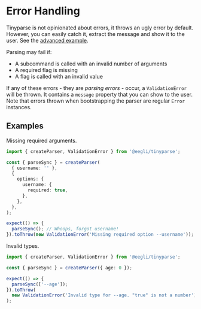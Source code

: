 # Error Handling

Tinyparse is not opinionated about errors, it throws an ugly error by default. However, you can easily catch it, extract the message and show it to the user. See the [advanced example](/advanced-example.md).

Parsing may fail if:

- A subcommand is called with an invalid number of arguments
- A required flag is missing
- A flag is called with an invalid value

If any of these errors - they are _parsing errors_ - occur, a `ValidationError` will be thrown. It contains a `message` property that you can show to the user. Note that errors thrown when bootstrapping the parser are regular `Error` instances.

## Examples

Missing required arguments.

<!-- doctest: rejects for missing args -->

```ts
import { createParser, ValidationError } from '@eegli/tinyparse';

const { parseSync } = createParser(
  { username: '' },
  {
    options: {
      username: {
        required: true,
      },
    },
  },
);

expect(() => {
  parseSync(); // Whoops, forgot username!
}).toThrow(new ValidationError('Missing required option --username'));
```

Invalid types.

<!-- doctest: rejects invalid types -->

```ts
import { createParser, ValidationError } from '@eegli/tinyparse';

const { parseSync } = createParser({ age: 0 });

expect(() => {
  parseSync(['--age']);
}).toThrow(
  new ValidationError('Invalid type for --age. "true" is not a number'),
);
```
